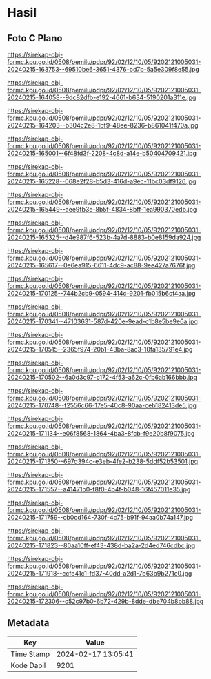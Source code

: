 # Hasil

## Foto C Plano

https://sirekap-obj-formc.kpu.go.id/0508/pemilu/pdpr/92/02/12/10/05/9202121005031-20240215-163753--69510be6-3651-4376-bd7b-5a5e309f8e55.jpg

https://sirekap-obj-formc.kpu.go.id/0508/pemilu/pdpr/92/02/12/10/05/9202121005031-20240215-164058--9dc82dfb-e192-4661-b634-5190201a311e.jpg

https://sirekap-obj-formc.kpu.go.id/0508/pemilu/pdpr/92/02/12/10/05/9202121005031-20240215-164203--b304c2e8-1bf9-48ee-8236-b861041f470a.jpg

https://sirekap-obj-formc.kpu.go.id/0508/pemilu/pdpr/92/02/12/10/05/9202121005031-20240215-165001--6f48fd3f-2208-4c8d-a14e-b50404709421.jpg

https://sirekap-obj-formc.kpu.go.id/0508/pemilu/pdpr/92/02/12/10/05/9202121005031-20240215-165228--068e2f28-b5d3-416d-a9ec-11bc03df9126.jpg

https://sirekap-obj-formc.kpu.go.id/0508/pemilu/pdpr/92/02/12/10/05/9202121005031-20240215-165449--aee9fb3e-8b5f-4834-8bff-1ea990370edb.jpg

https://sirekap-obj-formc.kpu.go.id/0508/pemilu/pdpr/92/02/12/10/05/9202121005031-20240215-165325--d4e987f6-523b-4a7d-8883-b0e8159da924.jpg

https://sirekap-obj-formc.kpu.go.id/0508/pemilu/pdpr/92/02/12/10/05/9202121005031-20240215-165617--0e6ea915-6611-4dc9-ac88-9ee427a7676f.jpg

https://sirekap-obj-formc.kpu.go.id/0508/pemilu/pdpr/92/02/12/10/05/9202121005031-20240215-170125--744b2cb9-0594-414c-9201-fb015b6cf4aa.jpg

https://sirekap-obj-formc.kpu.go.id/0508/pemilu/pdpr/92/02/12/10/05/9202121005031-20240215-170341--47103631-587d-420e-9ead-c1b8e5be9e6a.jpg

https://sirekap-obj-formc.kpu.go.id/0508/pemilu/pdpr/92/02/12/10/05/9202121005031-20240215-170515--2365f974-20b1-43ba-8ac3-10fa135791e4.jpg

https://sirekap-obj-formc.kpu.go.id/0508/pemilu/pdpr/92/02/12/10/05/9202121005031-20240215-170502--6a0d3c97-c172-4f53-a62c-0fb6ab166bbb.jpg

https://sirekap-obj-formc.kpu.go.id/0508/pemilu/pdpr/92/02/12/10/05/9202121005031-20240215-170748--f2556c66-17e5-40c8-90aa-ceb182413de5.jpg

https://sirekap-obj-formc.kpu.go.id/0508/pemilu/pdpr/92/02/12/10/05/9202121005031-20240215-171134--e06f8568-1864-4ba3-8fcb-f9e20b8f9075.jpg

https://sirekap-obj-formc.kpu.go.id/0508/pemilu/pdpr/92/02/12/10/05/9202121005031-20240215-171350--697d394c-e3eb-4fe2-b238-5ddf52b53501.jpg

https://sirekap-obj-formc.kpu.go.id/0508/pemilu/pdpr/92/02/12/10/05/9202121005031-20240215-171557--a41471b0-f8f0-4b4f-b048-16f457011e35.jpg

https://sirekap-obj-formc.kpu.go.id/0508/pemilu/pdpr/92/02/12/10/05/9202121005031-20240215-171759--cb0cd164-730f-4c75-b91f-94aa0b74a147.jpg

https://sirekap-obj-formc.kpu.go.id/0508/pemilu/pdpr/92/02/12/10/05/9202121005031-20240215-171823--80aa10ff-ef43-438d-ba2a-2d4ed746cdbc.jpg

https://sirekap-obj-formc.kpu.go.id/0508/pemilu/pdpr/92/02/12/10/05/9202121005031-20240215-171918--ccfe41c1-fd37-40dd-a2d1-7b63b9b271c0.jpg

https://sirekap-obj-formc.kpu.go.id/0508/pemilu/pdpr/92/02/12/10/05/9202121005031-20240215-172306--c52c97b0-6b72-429b-8dde-dbe704b8bb88.jpg


## Metadata

| Key        | Value               |
| ---------- | ------------------- |
| Time Stamp | 2024-02-17 13:05:41 |
| Kode Dapil | 9201                |



